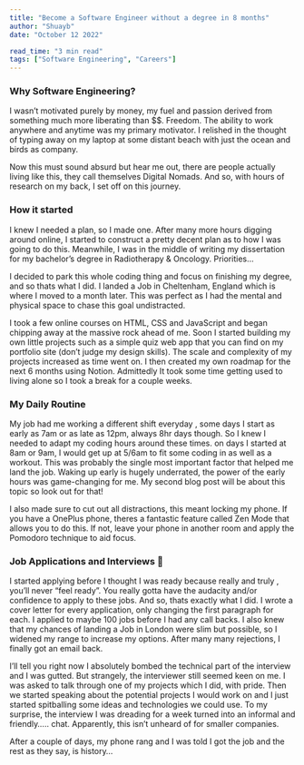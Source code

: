 ```yaml
---
title: "Become a Software Engineer without a degree in 8 months"
author: "Shuayb"
date: "October 12 2022"

read_time: "3 min read"
tags: ["Software Engineering", "Careers"]
---
```


### Why Software Engineering?
I wasn’t motivated purely by money, my fuel and passion derived from something much more liberating than $$. Freedom. The ability to work anywhere and anytime was my primary motivator. I relished in the thought of typing away on my laptop at some distant beach with just the ocean and birds as company. 

Now this must sound absurd but hear me out, there are people actually living like this, they call themselves Digital Nomads. And so, with hours of research on my back, I set off on this journey.



### How it started
I knew I needed a plan, so I made one. After many more hours digging around online, I started to construct a pretty decent plan as to how I was going to do this. Meanwhile, I was in the middle of writing my dissertation for my bachelor’s degree in Radiotherapy & Oncology. Priorities…

I decided to park this whole coding thing and focus on finishing my degree, and so thats what I did. I landed a Job in Cheltenham, England which is where I moved to a month later. This was perfect as I had the mental and physical space to chase this goal undistracted.

I took a few online courses on HTML, CSS and JavaScript and began chipping away at the massive rock ahead of me. Soon I started building my own little projects such as a simple quiz web app that you can find on my portfolio site (don’t judge my design skills). The scale and complexity of my projects increased as time went on. I then created my own roadmap for the next 6 months using Notion. Admittedly It took some time getting used to living alone so I took a break for a couple weeks.

### My Daily Routine
My job had me working a different shift everyday , some days I start as early as 7am or as late as 12pm, always 8hr days though. So I knew I needed to adapt my coding hours around these times. on days I started at 8am or 9am, I would get up at 5/6am to fit some coding in as well as a workout. This was probably the single most important factor that helped me land the job. Waking up early is hugely underrated, the power of the early hours was game-changing for me. My second blog post will be about this topic so look out for that!

I also made sure to cut out all distractions, this meant locking my phone. If you have a OnePlus phone, theres a fantastic feature called Zen Mode that allows you to do this. If not, leave your phone in another room and apply the Pomodoro technique to aid focus.

### Job Applications and Interviews 🥸
I started applying before I thought I was ready because really and truly , you’ll never “feel ready”. You really gotta have the audacity and/or confidence to apply to these jobs. And so, thats exactly what I did. I wrote a cover letter for every application, only changing the first paragraph for each. I applied to maybe 100 jobs before I had any call backs. I also knew that my chances of landing a Job in London were slim but possible, so I widened my range to increase my options. After many many rejections, I finally got an email back.

I’ll tell you right now I absolutely bombed the technical part of the interview and I was gutted. But strangely, the interviewer still seemed keen on me. I was asked to talk through one of my projects which I did, with pride. Then we started speaking about the potential projects I would work on and I just started spitballing some ideas and technologies we could use. To my surprise, the interview I was dreading for a week turned into an informal and friendly….. chat. Apparently, this isn’t unheard of for smaller companies.

After a couple of days, my phone rang and I was told I got the job and the rest as they say, is history…